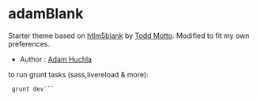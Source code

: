 # adamBlank

Starter theme based on [htlm5blank](http://html5blank) by [Todd Motto](http://toddmotto.com).
Modified to fit my own preferences.

* Author : [Adam Huchla](http://adamiscoding.com)

to run grunt tasks (sass,livereload & more):
```npm install
 grunt dev```

